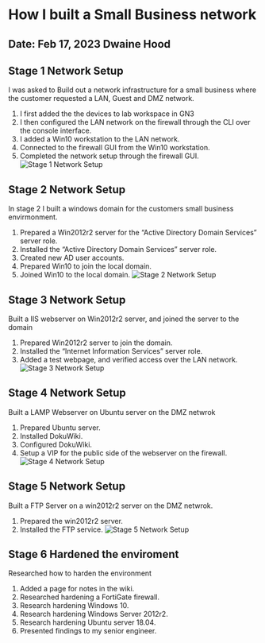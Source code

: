 # How I built a Small Business network
Date: Feb 17, 2023
Dwaine Hood
-----
## Stage 1 Network Setup
I was asked to Build out a network infrastructure for a small business where the customer requested a LAN, Guest and DMZ network.
1. I first added the the devices to lab workspace in GN3
2. I then configured the LAN network on the firewall through the CLI over the console interface.
3. I added a Win10 workstation to the LAN network.
4. Connected to the firewall GUI from the Win10 workstation.
5. Completed the network setup through the firewall GUI.
![Stage 1 Network Setup](https://user-images.githubusercontent.com/123712481/219796115-50ba9f74-844e-4a29-b677-62025e81ad0e.png)
## Stage 2 Network Setup
In stage 2 I built a windows domain for the customers small business envirmonment.
1.  Prepared a Win2012r2 server for the “Active Directory Domain Services” server role.
2.  Installed the “Active Directory Domain Services” server role.
3.  Created new AD user accounts.
4.  Prepared Win10 to join the local domain.
5.  Joined Win10 to the local domain.
![Stage 2 Network Setup](https://user-images.githubusercontent.com/123712481/219798135-9189a00e-b521-4c22-9215-5ef36b662a36.png)
## Stage 3 Network Setup
Built a IIS webserver on Win2012r2 server, and joined the server to the domain
1.  Prepared Win2012r2 server to join the domain.
2.  Installed the “Internet Information Services” server role.
3.  Added a test webpage, and verified access over the LAN network.
![Stage 3 Network Setup](https://user-images.githubusercontent.com/123712481/219799491-a7a812fe-0fd6-4568-b83f-fff75a37e82d.png)
## Stage 4 Network Setup
Built a LAMP Webserver on Ubuntu server on the DMZ netwrok
1.  Prepared Ubuntu server.
2.  Installed DokuWiki.
3.  Configured DokuWiki.
4.  Setup a VIP for the public side of the webserver on the firewall.
![Stage 4 Network Setup](https://user-images.githubusercontent.com/123712481/219800624-bc4fd469-1e9d-4d5b-ba32-fff9d539d696.png)
## Stage 5 Network Setup
Built a FTP Server on a win2012r2 server on the DMZ netwrok.

1.   Prepared the win2012r2 server.
2.   Installed the FTP service.
![Stage 5 Network Setup](https://user-images.githubusercontent.com/123712481/219801157-056c44de-9d39-4f30-a1ab-1e48655d7d28.png)
## Stage 6 Hardened the enviroment
Researched how to harden the environment
1.  Added a page for notes in the wiki.
2.  Researched hardening a FortiGate firewall.
3.  Research hardening Windows 10.
4.  Research hardening Windows Server 2012r2.
5.  Research hardening Ubuntu server 18.04.
6.  Presented findings to my senior engineer.
